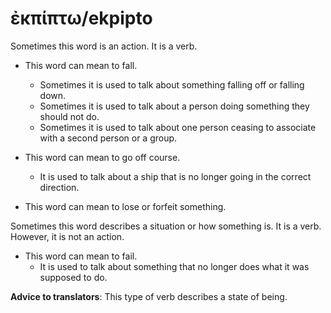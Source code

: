 # ἐκπίπτω/ekpipto
Sometimes this word is an action. It is a verb.

* This word can mean to fall.
    * Sometimes it is used to talk about something falling off or falling down.
    * Sometimes it is used to talk about a person doing something they should not do.
    * Sometimes it is used to talk about one person ceasing to associate with a second person or a group.


* This word can mean to go off course.
    * It is used to talk about a ship that is no longer going in the correct direction.


* This word can mean to lose or forfeit something.

Sometimes this word describes a situation or how something is. It is a verb. However, it is not an action.

* This word can mean to fail.
    * It is used to talk about something that no longer does what it was supposed to do.

**Advice to translators**: This type of verb describes a state of being.
